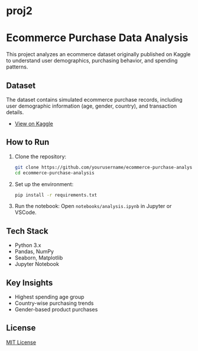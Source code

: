 # proj2
# Ecommerce Purchase Data Analysis

This project analyzes an ecommerce dataset originally published on Kaggle to understand user demographics, purchasing behavior, and spending patterns.

## Dataset
The dataset contains simulated ecommerce purchase records, including user demographic information (age, gender, country), and transaction details.

- [View on Kaggle](https://www.kaggle.com/code/kulkarnisneha/ecommerce-purchase-dataset)


##  How to Run

1. Clone the repository:
   ```bash
   git clone https://github.com/yourusername/ecommerce-purchase-analysis.git
   cd ecommerce-purchase-analysis
   ```

2. Set up the environment:
   ```bash
   pip install -r requirements.txt
   ```

3. Run the notebook:
   Open `notebooks/analysis.ipynb` in Jupyter or VSCode.

## Tech Stack

- Python 3.x
- Pandas, NumPy
- Seaborn, Matplotlib
- Jupyter Notebook

##  Key Insights

- Highest spending age group
- Country-wise purchasing trends
- Gender-based product purchases

##  License

[MIT License](LICENSE)


